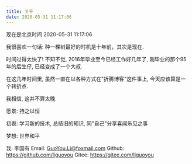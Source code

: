 ```yaml
---
title: 关于
date: 2020-05-31 11:17:06
---
```


现在是北京时间 2020-05-31 11:17:06

我很喜欢一句话: 种一棵树最好的时机是十年前，其次是现在.

时间过得太快了! 不知不觉, 2016年毕业至今已经工作好几年了, 刚毕业的那个95年的后生仔, 已经变成了一个大叔.

在这几年时间里, 虽然一直在以各种方式在"折腾博客"这件事上, 今天应该算是一个转折点.

我相信, 这并不算太晚.

愿景: 持之以恒

初衷: 学习新的技术, 总结旧的知识, 同"自己"分享喜闻乐见之事

梦想: 世界和平

我: 李国有
Email: GuoYou.Li@foxmail.com
Github: https://github.com/liguoyou
Gitee: https://gitee.com/liguoyou
